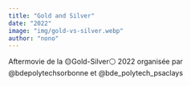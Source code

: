 ```yaml
---
title: "Gold and Silver"
date: "2022"
image: "img/gold-vs-silver.webp"
author: "nono"
---
```

Aftermovie de la 🟡Gold-Silver⚪ 2022
organisée par @bdepolytechsorbonne et @bde_polytech_psaclays